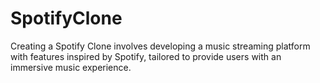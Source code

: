 # SpotifyClone
Creating a Spotify Clone involves developing a music streaming platform with features inspired by Spotify, tailored to provide users with an immersive music experience.
